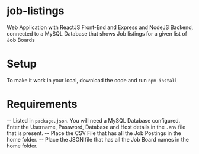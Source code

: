 # job-listings
Web Application with ReactJS Front-End and Express and NodeJS Backend, connected to a MySQL Database that shows Job listings for a given list of Job Boards

# Setup
To make it work in your local, download the code and run ```npm install```

# Requirements
-- Listed in ```package.json```. You will need a MySQL Database configured. Enter the Username, Password, Database and Host details in the ```.env``` file that is present.
-- Place the CSV File that has all the Job Postings in the home folder.
-- Place the JSON file that has all the Job Board names in the home folder.
